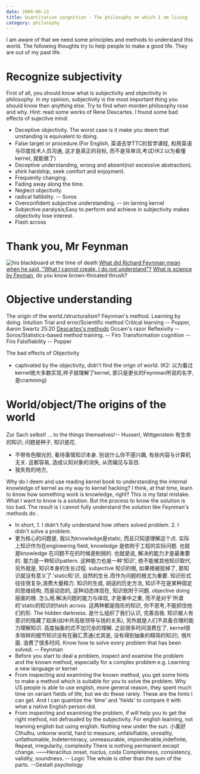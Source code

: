 ```yaml
---
date: 2008-09-13
title: Quantitative congnition - The philosophy on which I am living
category: philosophy
---
```


I am aware of that we need some principles and methods to understand this world.
The following thoughts try to help people to make a good life. They are out of my past life.

# Recognize subjectivity
First of all, you should know what is subjectivity and objectivity in philosophy.
In my opinion, subjectivity is the most important thing you should know then anything else.
Try to find when morden philosophy rose and why. Hint: read some works of Rene Descartes.
I found some bad effects of sujective mind:
* Deceptive objectivity. The worst case is it make you deem that unstanding is equivalent to doing. 
* False target or procedure.(For English, 英语去学TTC的哲学课程, 和用英语与印度技术人员沟通, 这才是真正的目标, 而不是背单词,考试)(K2:以为看懂kernel, 就能做了)
* Deceptive understanding, wrong and absent(not excessive abstraction). 
* shirk hardship, seek comfort and enjoyment.
* Frequently changing.
* Fading away along the time.
* Neglect objectivity.
* radical fallibility. -- Soros
* Overconfident subjective understanding. -- on larning kernel
* Subjective paralysis;Easy to perform and achieve in subjectivity makes objectivity lose interest.
* Flash across

# Thank you, Mr Feynman
![his blackboard at the time of death](http://archives.caltech.edu/pictures/1.10-29.jpg)
[What did Richard Feynman mean when he said, "What I cannot create, I do not understand"?][1]
[What is science by Feyman][2], do you know brown-throated thrush?

[1]: https://www.quora.com/What-did-Richard-Feynman-mean-when-he-said-What-I-cannot-create-I-do-not-understand
[2]: http://profizgl.lu.lv/pluginfile.php/32795/mod_resource/content/0/WHAT_IS_SCIENCE_by_R.Feynman_1966.pdf
[3]: https://en.wikipedia.org/wiki/Discourse_on_the_Method#Part_II:_The_principal_rules_of_the_Method_which_the_Author_has_discovered

# Objective understanding
The origin of the world./structuralism?
Feynman's method.
Learning by doing.
Intuition
Trial and error/Scientific method
Critical learning  -- Popper, Aaron Swartz 25:20
[Descartes's methods][3]
Occam's razor 
Reflexivity -- Soros/Statistics-based method training. -- Firo
Transformation cognition -- Firo
Falsifiability -- Popper

The bad effects of Objectivity
* captivated by the objectivity, didn't find the orign of world. (K2: 以为看过kernel绝大多数实现,样子就理解了kernel, 那只是更长的Feynman所说的名字, 是cramming)

# World/object/The origins of the world
Zur Sach selbst! ... to the things themselves!-- Husserl, Wittgenstein
有生命的知识; 问题是种子, 知识是花.

* 不带有色眼光的, 看待事情知识本身. 别说什么你不感兴趣, 有些内容与计算机无关. 这都容易, 造成认知对象的消失, 从而偏见与盲目.
* 我失败的地方, 

 Why do I deem and use reading  kernel book to understanding the internal knowledge of kernel as my way to kernel hacking? I think, at that time, learn to know how something work is knowledge, right? This is my fatal mistake. What I want to know is a solution. But the process to know the solution is too bad. The result is I cannot fully understand the solution like Feynman's methods do .
* In short, 1. I didn't fully understand how others solved problem. 2. I didn't solve a problem.
* 更为核心的问题是, 我以为knowledge是static, 而且只知道理解这个点. 实际上知识作为在engineering field, knowledge 是依附于工程的实际问题. 也就是knowledge 在问题不在的时候是削弱的. 也就是说, 解决的能力才是最重要的. 能力是一种知识pattern. 这种能力也是一种'知识', 绝不能被其他知识取代. 另外就是, 知识本身的生长过程.
subjective 知识的根, 如果根被拔掉了, 那知识就没有意义了.'static知'识, 自然的生长.而作为问题的根尤为重要. 知识形式往往很复杂,浪费大量精力. 知识的生成, 胡适的历史方法, 知识不在是某种固定的思维结构, 而是动态的, 这种动态体现在, 知识依附于问题.
objective doing 层面的根. 怎么用.解决问题的能力与体现, 才是重中之重, 而不是对于'所谓的'static的知识的falsh across. 这两种都是隐形的知识, 你不思考,不能抓住他们的形.
The hidden darkness. 是什么组织了我们认识, 完善自我. 知识被人有意识的隐藏了起来(如中共高层领导与钱的关系), 另外就是人们不具备合理的能力理解知识.
高度抽象的式不加冗余的理解. 之前很多时间浪费在了, kernel很多琐碎的细节知识没有在融汇贯通(尤其是, 没有得到抽象的精简的知识), 很片面. 浪费了很多时间.
Know how to solve every problem that has been solved. -- Feynman
* Before you start to deal a problem, inspect and examine the problem and the known method, especially for a complex problem e.g. Learning a new language or kernel
* From inspecting and examining the known method, you get some hints to make a method which is suitable for you to solve the problem. Why US people is able to use english, more general reason, they spent much time on variant fields of life, but we do these rarely. These are the hints I can get. And I can quantize the 'time' and 'fields' to compare it with what a native English person did.
* From inspecting and examining the problem, if will help you to get the right method, not defrauded by the subjectivity. For english learning, not learning english but using english.
Nothing new under the sun.
小美好
Cthulhu, unkonw world, hard to measure, unfalsifiable, unreality, unfathomable, Indeterminacy, unmeasurable, imponderable,indefinite, 
Repeat, irregularity, complexity
There is nothing permanent except change. ――Heraclitus
onset, nuclus, coda
Completeness, consistency, validity, soundness. -- Logic
The whole is other than the sum of the parts. --Gestalt psychology
